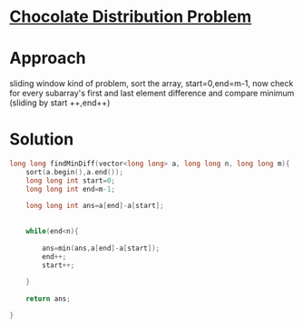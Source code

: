 # [Chocolate Distribution Problem ](https://practice.geeksforgeeks.org/problems/chocolate-distribution-problem3825/1)

# Approach
sliding window kind of problem, sort the array, start=0,end=m-1, now check for every subarray's first and last element difference and compare minimum (sliding by start ++,end++) 


# Solution

```cpp
long long findMinDiff(vector<long long> a, long long n, long long m){
    sort(a.begin(),a.end());
    long long int start=0;
    long long int end=m-1;
    
    long long int ans=a[end]-a[start];
    
    
    while(end<n){
    
        ans=min(ans,a[end]-a[start]);
        end++;
        start++;
       
    }
    
    return ans;

}   
